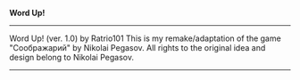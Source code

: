 <b>Word Up!</b> 
***
Word Up! (ver. 1.0) by Ratrio101
This is my remake/adaptation of the game "Соображарий" by Nikolai Pegasov.
All rights to the original idea and design belong to Nikolai Pegasov.
***
